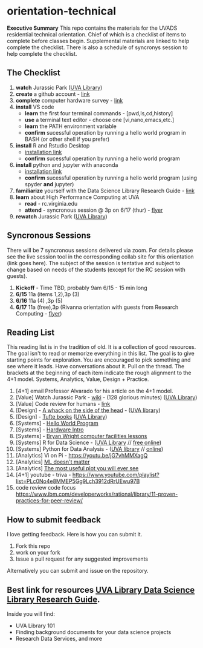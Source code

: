# orientation-technical
**Executive Summary** This repo contains the materials for the UVADS residential technical orientation. Chief of which is a checklist of items to complete before classes begin. Supplemental materials are linked to help complete the checklist. There is also a schedule of syncronys session to help complete the checklist.

## The Checklist
1. **watch** Jurassic Park ([UVA Library](https://search.lib.virginia.edu/sources/uva_library/items/swank_0013371))
1. **create** a github account - [link](https://github.com/join)
3. **complete** computer hardware survey - [link](https://forms.gle/5YAgx272e2nzYMZ36)
6. **install** VS code
    * **learn** the first four terminal commands - [pwd,ls,cd,history]
    * **use** a terminal text editor - choose one [vi,nano,emacs,etc.]
    * **learn** the PATH environment variable
    * **confirm** sucessful operation by running a hello world program in BASH (or other shell if you prefer)
8. **install** R and Rstudio Desktop
    * [installation link](https://rstudio.com/products/rstudio/download/#download)
    * **confirm** sucessful operation by running a hello world program
10. **install** python and jupyter with anaconda
    * [installation link](https://docs.anaconda.com/anaconda/install/index.html)
    * **confirm** sucessful operation by running a hello world program (using spyder **and** jupyter)
13. **familiarize** yourself with the Data Science Library Research Guide - [link](https://guides.lib.virginia.edu/datascience)
14. **learn** about High Performance Computing at UVA
    * **read** - rc.virginia.edu
    * **attend** - syncronous session @ 3p on 6/17 (thur) - [flyer](https://github.com/UVADS/orientation-technical/blob/88bfaea6197d0ac0174f517b46b1a21e70a01507/SDS%20event%20flyer%20FINAL.pdf)
1. **rewatch** Jurassic Park ([UVA Library](https://search.lib.virginia.edu/sources/uva_library/items/swank_0013371))

## Syncronous Sessions
There will be 7 syncronous sessions delivered via zoom. For details please see the live session tool in the corresponding collab site for this orientation (link goes here). The subject of the session is tentative and subject to change based on needs of the students (except for the RC session with guests).

1. **Kickoff** - Time TBD, probably 9am 6/15 - 15 min long
2. **6/15** 11a (items 1,2),3p (3)
3. **6/16** 11a (4) ,3p (5)
4. **6/17** 11a (free),3p (Rivanna orientation with guests from Research Computing - [flyer](https://github.com/UVADS/orientation-technical/blob/main/SDS%20event%20flyer%20FINAL.pdf))

## Reading List
This reading list is in the tradition of old. It is a collection of good resources. The goal isn't to read or memorize everything in this list. The goal is to give starting points for exploration. You are encouraged to pick something and see where it leads. Have conversations about it. Pull on the thread. The brackets at the beginning of each item indicate the rough alignment to the 4+1 model. Systems, Analytics, Value, Design + Practice.

1. [4+1] email Professor Alvarado for his article on the 4+1 model.
4. [Value] Watch Jurassic Park - [wiki](https://en.wikipedia.org/wiki/Jurassic_Park_(film)) - (128 glorious minutes) ([UVA Library](https://search.lib.virginia.edu/sources/uva_library/items/swank_0013371))
5. [Value] Code review for humans - [link](https://phauer.com/2018/code-review-guidelines/)
9. [Design] - [A whack on the side of the head](https://www.amazon.com/Whack-Side-Head-More-Creative/dp/0446404667) - ([UVA library](https://search.lib.virginia.edu/search?mode=advanced&q=title%3A%20%7BA%20Whack%20on%20the%20Side%20of%20the%20Head%3A%20How%20You%20Can%20Be%20More%20Creative%7D%20AND%20author%3A%20%7BOech%7D&pool=uva_library))
7. [Design] - [Tufte books](https://www.edwardtufte.com/tufte/) ([UVA Library](https://search.lib.virginia.edu/search?mode=advanced&q=author%3A%20%7BEdward%20Tufte%7D&pool=uva_library))
8. [Systems] - [Hello World Program](https://en.wikipedia.org/wiki/%22Hello,_World!%22_program)
9. [Systems] - [Hardware Intro](https://www.youtube.com/playlist?list=PLc0No4e8MMEPztUFVdtazgWi7L7pWakfO)
10. [Systems] - [Bryan Wright computer facilities lessons](http://galileo.phys.virginia.edu/compfac/courses/)
11. [Systems] R for Data Science - ([UVA Library](https://learning.oreilly.com/library/view/r-for-data/9781491910382/?ar) // [free online](https://r4ds.had.co.nz/))
12. [Systems] Python for Data Analysis - ([UVA library](https://learning.oreilly.com/library/view/python-for-data/9781491957653/?ar) // [online](https://wesmckinney.com/pages/book.html))
13. [Analytics] Vi on Pi - https://youtu.be/jG7vhMMXagQ
14. [Analytics] [ML doesn't matter](https://towardsdatascience.com/why-aspiring-data-scientists-should-not-make-a-big-deal-of-machine-learning-218a66b18467)
15. [Analytics] [The most useful plot you will ever see](https://matplotlib.org/stable/gallery/showcase/anatomy.html)
16. [4+1] youtube - triva - https://www.youtube.com/playlist?list=PLc0No4e8MMEP5Gg9Lch3912dRrUEwu97B
18. code review code focus https://www.ibm.com/developerworks/rational/library/11-proven-practices-for-peer-review/

## How to submit feedback
I love getting feedback. Here is how you can submit it.
1. Fork this repo
2. work on your fork
3. Issue a pull request for any suggested improvements

Alternatively you can submit and issue on the repository.

## Best link for resources [UVA Library Data Science Library Research Guide](https://guides.lib.virginia.edu/datascience).

Inside you will find:
* UVA Library 101
* Finding background documents for your data science projects
* Research Data Services, and more
